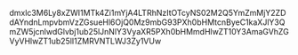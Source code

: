 dmxlc3M6Ly8xZWI1MTk4Zi1mYjA4LTRhNzItOTcyNS02M2Q5YmZmMjY2ZDdAYndnLmpvbmVzZGsueHl6OjQ0Mz9mbG93PXh0bHMtcnByeC1kaXJlY3QmZW5jcnlwdGlvbj1ub25lJnNlY3VyaXR5PXh0bHMmdHlwZT10Y3AmaGVhZGVyVHlwZT1ub25lI1ZMRVNTLWJ3Zy1VUw
